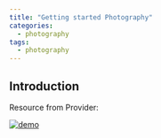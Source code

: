 ```yaml
---
title: "Getting started Photography"
categories:
  - photography
tags:
  - photography
---
```


## Introduction

Resource from Provider:

[![demo](https://live.staticflickr.com/65535/52321296932_a3c227fa72_b.jpg)](https://www.flickr.com/photos/digmax/52321296932/in/dateposted-public/)